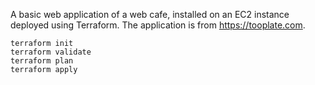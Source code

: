 A basic web application of a web cafe, installed on an EC2 instance deployed using Terraform. The application is from https://tooplate.com. 

```
terraform init
terraform validate
terraform plan
terraform apply
```
